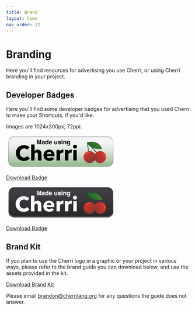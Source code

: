 ```yaml
---
title: Brand
layout: home
nav_order: 12
---
```


# Branding

Here you'll find resources for advertising you use Cherri, or using Cherri branding in your project.

## Developer Badges

Here you'll find some developer badges for advertising that you used Cherri to make your Shortcuts, if you'd like.

Images are 1024x300px, 72ppi.

<img src="/assets/badge.png" width="300" alt="Standard Badge"/>

<a href="/assets/badge.png" download="Cherri Badge.png" class="btn btn-red" target="_blank">Download Badge</a>

<img src="/assets/badge_dark.png" width="300" alt="Dark Backgorund Badge"/>

<a href="/assets/badge_dark.png" download="Cherri Badge Dark.png" class="btn btn-red" target="_blank">Download Badge</a>

## Brand Kit

If you plan to use the Cherri logo in a graphic or your project in various ways, please refer to the brand guide you can download below, and use the assets provided in the kit.

<a href="/assets/cherri-brand-kit.zip" download="Cherri Brand Kit.zip" class="btn btn-red" target="_blank">Download Brand Kit</a>

Please email [brandon@cherrilang.org](mailto:brandon@cherrilang.org) for any questions the guide does not answer.
